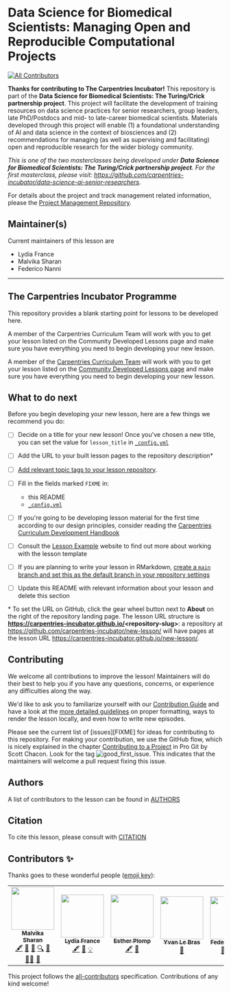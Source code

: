 # Data Science for Biomedical Scientists: Managing Open and Reproducible Computational Projects
<!-- ALL-CONTRIBUTORS-BADGE:START - Do not remove or modify this section -->
[![All Contributors](https://img.shields.io/badge/all_contributors-7-orange.svg?style=flat-square)](#contributors-)
<!-- ALL-CONTRIBUTORS-BADGE:END -->

**Thanks for contributing to The Carpentries Incubator!**
This repository is part of the **Data Science for Biomedical Scientists: The Turing/Crick partnership project**.
This project will facilitate the development of training resources on data science practices for senior researchers, group leaders, late PhD/Postdocs and mid- to late-career biomedical scientists. 
Materials developed through this project will enable (1) a foundational understanding of AI and data science in the context of biosciences and (2) recommendations for managing (as well as supervising and facilitating) open and reproducible research for the wider biology community.

*This is one of the two masterclasses being developed under **Data Science for Biomedical Scientists: The Turing/Crick partnership project**. For the first masterclass, please visit: https://github.com/carpentries-incubator/data-science-ai-senior-researchers.*

For details about the project and track management related information, please the [Project Management Repository](https://github.com/alan-turing-institute/data-training-for-bioscience/).

## Maintainer(s)

Current maintainers of this lesson are

* Lydia France
* Malvika Sharan
* Federico Nanni

------

## The Carpentries Incubator Programme

This repository provides a blank starting point for lessons to be developed here.

A member of the Carpentries Curriculum Team will work with you to get your lesson listed on the Community Developed Lessons page and make sure you have everything you need to begin developing your new lesson.

A member of the [Carpentries Curriculum Team](https://carpentries.org/team/)
will work with you to get your lesson listed on the
[Community Developed Lessons page][community-lessons]
and make sure you have everything you need to begin developing your new lesson.

## What to do next

Before you begin developing your new lesson,
here are a few things we recommend you do:

* [ ] Decide on a title for your new lesson!
  Once you've chosen a new title, you can set the value for `lesson_title`
  in [`_config.yml`](_config.yml)
* [ ] Add the URL to your built lesson pages to the repository description\*
* [ ] [Add relevant topic tags to your lesson repository][cdh-topic-tags].
* [ ] Fill in the fields marked `FIXME` in:
  * this README
  * [`_config.yml`](_config.yml)
* [ ] If you're going to be developing lesson material for the first time
  according to our design principles,
  consider reading the [Carpentries Curriculum Development Handbook][cdh]
* [ ] Consult the [Lesson Example][lesson-example] website to find out more about
  working with the lesson template
* [ ] If you are planning to write your lesson in RMarkdown,
  [create a `main` branch and set this as the default branch in your repository settings][change-default-branch]
* [ ] Update this README with relevant information about your lesson
  and delete this section


\* To set the URL on GitHub, click the gear wheel button next to **About**
on the right of the repository landing page.
The lesson URL structure is **https://carpentries-incubator.github.io/<repository-slug\>**:
a repository at https://github.com/carpentries-incubator/new-lesson/ will have pages at
the lesson URL https://carpentries-incubator.github.io/new-lesson/.


## Contributing

We welcome all contributions to improve the lesson! Maintainers will do their best to help you if you have any
questions, concerns, or experience any difficulties along the way.

We'd like to ask you to familiarize yourself with our [Contribution Guide](CONTRIBUTING.md) and have a look at
the [more detailed guidelines][lesson-example] on proper formatting, ways to render the lesson locally, and even
how to write new episodes.

Please see the current list of [issues][FIXME] for ideas for contributing to this
repository. For making your contribution, we use the GitHub flow, which is
nicely explained in the chapter [Contributing to a Project](http://git-scm.com/book/en/v2/GitHub-Contributing-to-a-Project) in Pro Git
by Scott Chacon.
Look for the tag ![good_first_issue](https://img.shields.io/badge/-good%20first%20issue-gold.svg). This indicates that the maintainers will welcome a pull request fixing this issue.

## Authors

A list of contributors to the lesson can be found in [AUTHORS](AUTHORS)

## Citation

To cite this lesson, please consult with [CITATION](CITATION)

[cdh]: https://cdh.carpentries.org
[cdh-topic-tags]: https://cdh.carpentries.org/the-carpentries-incubator.html#topic-tags
[change-default-branch]: https://docs.github.com/en/github/administering-a-repository/changing-the-default-branch
[community-lessons]: https://carpentries.org/community-lessons
[lesson-example]: https://carpentries.github.io/lesson-example

## Contributors ✨

Thanks goes to these wonderful people ([emoji key](https://allcontributors.org/docs/en/emoji-key)):

<!-- ALL-CONTRIBUTORS-LIST:START - Do not remove or modify this section -->
<!-- prettier-ignore-start -->
<!-- markdownlint-disable -->
<table>
  <tr>
    <td align="center"><a href="http://malvikasharan.github.io/"><img src="https://avatars.githubusercontent.com/u/5370471?v=4?s=100" width="100px;" alt=""/><br /><sub><b>Malvika Sharan</b></sub></a><br /><a href="#content-malvikasharan" title="Content">🖋</a> <a href="https://github.com/carpentries-incubator/managing-computational-projects/pulls?q=is%3Apr+reviewed-by%3Amalvikasharan" title="Reviewed Pull Requests">👀</a> <a href="https://github.com/carpentries-incubator/managing-computational-projects/commits?author=malvikasharan" title="Documentation">📖</a> <a href="#fundingFinding-malvikasharan" title="Funding Finding">🔍</a> <a href="#ideas-malvikasharan" title="Ideas, Planning, & Feedback">🤔</a> <a href="#mentoring-malvikasharan" title="Mentoring">🧑‍🏫</a> <a href="#projectManagement-malvikasharan" title="Project Management">📆</a></td>
    <td align="center"><a href="https://github.com/LydiaFrance"><img src="https://avatars.githubusercontent.com/u/85945427?v=4?s=100" width="100px;" alt=""/><br /><sub><b>Lydia France</b></sub></a><br /><a href="#content-LydiaFrance" title="Content">🖋</a> <a href="#ideas-LydiaFrance" title="Ideas, Planning, & Feedback">🤔</a> <a href="#example-LydiaFrance" title="Examples">💡</a></td>
    <td align="center"><a href="https://github.com/EstherPlomp"><img src="https://avatars.githubusercontent.com/u/46314469?v=4?s=100" width="100px;" alt=""/><br /><sub><b>Esther Plomp</b></sub></a><br /><a href="#content-EstherPlomp" title="Content">🖋</a> <a href="https://github.com/carpentries-incubator/managing-computational-projects/pulls?q=is%3Apr+reviewed-by%3AEstherPlomp" title="Reviewed Pull Requests">👀</a></td>
    <td align="center"><a href="http://concarneau.mnhn.fr/"><img src="https://avatars.githubusercontent.com/u/7910679?v=4?s=100" width="100px;" alt=""/><br /><sub><b>Yvan Le Bras</b></sub></a><br /><a href="https://github.com/carpentries-incubator/managing-computational-projects/issues?q=author%3Ayvanlebras" title="Bug reports">🐛</a></td>
    <td align="center"><a href="https://github.com/fedenanni"><img src="https://avatars.githubusercontent.com/u/8415204?v=4?s=100" width="100px;" alt=""/><br /><sub><b>Federico Nanni</b></sub></a><br /><a href="#mentoring-fedenanni" title="Mentoring">🧑‍🏫</a> <a href="#projectManagement-fedenanni" title="Project Management">📆</a> <a href="#ideas-fedenanni" title="Ideas, Planning, & Feedback">🤔</a></td>
    <td align="center"><a href="https://tbyhdgs.info"><img src="https://avatars.githubusercontent.com/u/9694524?v=4?s=100" width="100px;" alt=""/><br /><sub><b>Toby Hodges</b></sub></a><br /><a href="#infra-tobyhodges" title="Infrastructure (Hosting, Build-Tools, etc)">🚇</a> <a href="#question-tobyhodges" title="Answering Questions">💬</a></td>
    <td align="center"><a href="http://lisanna.github.io"><img src="https://avatars.githubusercontent.com/u/8490781?v=4?s=100" width="100px;" alt=""/><br /><sub><b>Lisanna Paladin</b></sub></a><br /><a href="#ideas-Lisanna" title="Ideas, Planning, & Feedback">🤔</a> <a href="#example-Lisanna" title="Examples">💡</a></td>
  </tr>
</table>

<!-- markdownlint-restore -->
<!-- prettier-ignore-end -->

<!-- ALL-CONTRIBUTORS-LIST:END -->

This project follows the [all-contributors](https://github.com/all-contributors/all-contributors) specification. Contributions of any kind welcome!